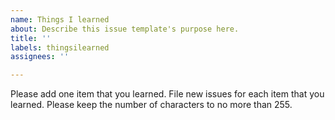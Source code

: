 ```yaml
---
name: Things I learned
about: Describe this issue template's purpose here.
title: ''
labels: thingsilearned
assignees: ''

---
```


Please add one item that you learned. File new issues for each item that you learned. Please keep the number of characters to no more than 255.
